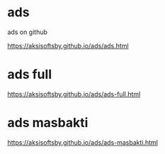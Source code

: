 # ads
ads on github

https://aksisoftsby.github.io/ads/ads.html

# ads full
https://aksisoftsby.github.io/ads/ads-full.html

# ads masbakti
https://aksisoftsby.github.io/ads/ads-masbakti.html
